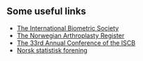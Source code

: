 Some useful links
------------------

- [The International Biometric Society][1] 
- [The Norwegian Arthroplasty Register][2]
- [The 33rd Annual Conference of the ISCB][3]
- [Norsk statistisk forening][4]

[1]: http://tibs.org/
[2]: http://www.haukeland.no/nrl
[3]: http://kivik.no/ISCB/wordpress/
[4]: http://norskstatistiskforening.no

